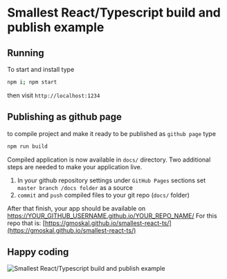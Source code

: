 # Smallest React/Typescript build and publish example

## Running

To start and install type

```sh
npm i; npm start
```

then visit `http://localhost:1234`

## Publishing as github page

to compile project and make it ready to be published as `github page` type

```sh
npm run build
```

Compiled application is now available in `docs/` directory. 
Two additional steps are needed to make your application live.

1. In your github repository settings under `GitHub Pages` sections set `master branch /docs folder` as a source
2. `commit` and `push` compiled files to your git repo (`docs/` folder)

After that finish, your app should be available on https://YOUR_GITHUB_USERNAME.github.io/YOUR_REPO_NAME/ 
For this repo that is: [https://gmoskal.github.io/smallest-react-ts/](https://gmoskal.github.io/smallest-react-ts/)

## Happy coding

![Smallest React/Typescript build and publish example](https://www.svgrepo.com/show/84150/hedgehog.svg)
